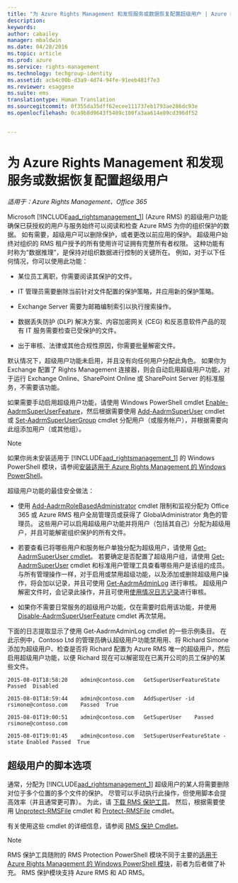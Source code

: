 ```yaml
---
title: "为 Azure Rights Management 和发现服务或数据恢复配置超级用户 | Azure RMS"
description: 
keywords: 
author: cabailey
manager: mbaldwin
ms.date: 04/28/2016
ms.topic: article
ms.prod: azure
ms.service: rights-management
ms.technology: techgroup-identity
ms.assetid: acb4c00b-d3a9-4d74-94fe-91eeb481f7e3
ms.reviewer: esaggese
ms.suite: ems
translationtype: Human Translation
ms.sourcegitcommit: 0f355da35dff62ecee111737eb1793ae286dc93e
ms.openlocfilehash: 0ca9b8d9643f5489c100fa3aa614e89cd396df52


---
```


# 为 Azure Rights Management 和发现服务或数据恢复配置超级用户

*适用于：Azure Rights Management、Office 365*

Microsoft [!INCLUDE[aad_rightsmanagement_1](../includes/aad_rightsmanagement_1_md.md)] (Azure RMS) 的超级用户功能确保已获授权的用户与服务始终可以阅读和检查 Azure RMS 为你的组织保护的数据。 如有需要，超级用户可以删除保护，或者更改以前应用的保护。 超级用户始终对组织的 RMS 租户授予的所有使用许可证拥有完整所有者权限。 这种功能有时称为“数据推理”，是保持对组织数据进行控制的关键所在。 例如，对于以下任何情况，你可以使用此功能：

-   某位员工离职，你需要阅读其保护的文件。

-   IT 管理员需要删除当前针对文件配置的保护策略，并应用新的保护策略。

-   Exchange Server 需要为邮箱编制索引以执行搜索操作。

-   数据丢失防护 (DLP) 解决方案、内容加密网关 (CEG) 和反恶意软件产品的现有 IT 服务需要检查已受保护的文件。

-   出于审核、法律或其他合规性原因，你需要批量解密文件。

默认情况下，超级用户功能未启用，并且没有向任何用户分配此角色。 如果你为 Exchange 配置了 Rights Management 连接器，则会自动启用超级用户功能，对于运行 Exchange Online、SharePoint Online 或 SharePoint Server 的标准服务，不需要该功能。

如果需要手动启用超级用户功能，请使用 Windows PowerShell cmdlet [Enable-AadrmSuperUserFeature](https://msdn.microsoft.com/library/azure/dn629400.aspx)，然后根据需要使用 [Add-AadrmSuperUser](https://msdn.microsoft.com/library/azure/dn629411.aspx) cmdlet 或 [Set-AadrmSuperUserGroup](https://msdn.microsoft.com/library/azure/mt653943.aspx) cmdlet 分配用户（或服务帐户），并根据需要向此组添加用户（或其他组）。 

> [!NOTE]
> 如果你尚未安装适用于 [!INCLUDE[aad_rightsmanagement_1](../includes/aad_rightsmanagement_1_md.md)] 的 Windows PowerShell 模块，请参阅[安装适用于 Azure Rights Management 的 Windows PowerShell](install-powershell.md)。

超级用户功能的最佳安全做法：

-   使用 [Add-AadrmRoleBasedAdministrator](https://msdn.microsoft.com/library/azure/dn629417.aspx) cmdlet 限制和监视分配为 Office 365 或 Azure RMS 租户全局管理员或获得了 GlobalAdministrator 角色的管理员。 这些用户可以启用超级用户功能并将用户（包括其自己）分配为超级用户，并且可能解密组织保护的所有文件。

-   若要查看已将哪些用户和服务帐户单独分配为超级用户，请使用 [Get-AadrmSuperUser cmdlet](https://msdn.microsoft.com/library/azure/dn629408.aspx)。 若要确定是否配置了超级用户组，请使用 [Get-AadrmSuperUser](https://msdn.microsoft.com/library/azure/mt653942.aspx) cmdlet 和标准用户管理工具查看哪些用户是该组的成员。 与所有管理操作一样，对于启用或禁用超级功能，以及添加或删除超级用户操作，将会加以记录，并且可使用 [Get-AadrmAdminLog](https://msdn.microsoft.com/library/azure/dn629430.aspx) 进行审核。 超级用户解密文件时，会记录此操作，并且可使用[使用情况日志记录](log-analyze-usage.md)进行审核。

-   如果你不需要日常服务的超级用户功能，仅在需要时启用该功能，并使用 [Disable-AadrmSuperUserFeature](https://msdn.microsoft.com/library/azure/dn629428.aspx) cmdlet 再次禁用。

下面的日志提取显示了使用 Get-AadrmAdminLog cmdlet 的一些示例条目。 在此示例中，Contoso Ltd 的管理员确认超级用户功能禁用用、将 Richard Simone 添加为超级用户、检查是否将 Richard 配置为 Azure RMS 唯一的超级用户，然后启用超级用户功能，以便 Richard 现在可以解密现在已离开公司的员工保护的某些文件。

`2015-08-01T18:58:20    admin@contoso.com   GetSuperUserFeatureState    Passed  Disabled`

`2015-08-01T18:59:44    admin@contoso.com   AddSuperUser -id rsimone@contoso.com    Passed  True`

`2015-08-01T19:00:51    admin@contoso.com   GetSuperUser    Passed  rsimone@contoso.com`

`2015-08-01T19:01:45    admin@contoso.com   SetSuperUserFeatureState -state Enabled Passed  True`

## 超级用户的脚本选项
通常，分配为 [!INCLUDE[aad_rightsmanagement_1](../includes/aad_rightsmanagement_1_md.md)] 超级用户的某人将需要删除对位于多个位置的多个文件的保护。 尽管可以手动执行此操作，但使用脚本会提高效率（并且通常更可靠）。 为此，请 [下载 RMS 保护工具](http://www.microsoft.com/en-us/download/details.aspx?id=47256)。 然后，根据需要使用 [Unprotect-RMSFile](https://msdn.microsoft.com/library/azure/mt433200.aspx) cmdlet 和 [Protect-RMSFile](https://msdn.microsoft.com/library/azure/mt433201.aspx) cmdlet。

有关使用这些 cmdlet 的详细信息，请参阅 [RMS 保护 Cmdlet](https://msdn.microsoft.com/library/azure/mt433195.aspx)。

> [!NOTE]
> RMS 保护工具随附的 RMS Protection PowerShell 模块不同于主要的[适用于 Azure Rights Management 的 Windows PowerShell 模块](administer-powershell.md)，前者为后者做了补充。 RMS 保护模块支持 Azure RMS 和 AD RMS。





<!--HONumber=Jul16_HO3-->


